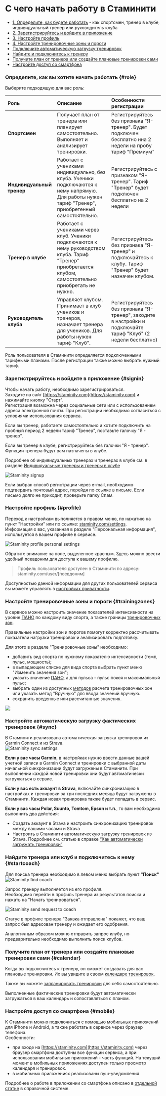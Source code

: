 # С чего начать работу в Стаминити

* [1. Определите, как будете работать](#role) - как спортсмен, тренер в клубе, индивидуальный тренер или руководитель клуба
* [2. Зарегистрируйтесь и войдите в приложение](#signin)
* [3. Настройте профиль](#profile) 
* [4. Настройте тренировочные зоны и пороги](#trainingzones)
* [Подключите автоматическую загрузку тренировок](#sync)
* [Найдите и подключитесь к тренеру](#startcoach)
* [Получите план от тренера или создайте плановые тренировки сами](#calendar)
* [Настройте доступ со смартфона](#mobile)

### Определите, как вы хотите начать работать {#role}

Выберите подходящую для вас роль:

| Роль | Описание | Особенности регистрации |
| :--- | :--- | :--- |
| **Спортсмен** | Получает план от тренера или планирует самостоятельно. Выполняет и анализирует тренировки. | Регистрируйтесь без признака "Я-тренер". Будет подключен бесплатно нна 2 недели на пробу тариф "Премиум" |
| **Индивидуальный тренер** | Работает с учениками индивидуально, без клуба. Ученики подключаются к нему напрямую. Для работы нужен тариф "Тренер", приобретенный самостоятельно. | Регистрируйтесь с признаком "Я-тренер". Тариф "Тренер" будет подключен бесплатно на 2 недели |
| **Тренер в клубе** | Работает с учениками через клуб. Ученики подключаются к нему руководством клуба. Тариф "Тренер" приобретается клубом, самостоятельно приобретать не нужно. | Регистрируйтесь без признака "Я-тренер" и подключайтесь к клубу. Тариф "Тренер" будет назначен клубом. |
| **Руководитель клуба** | Управляет клубом. Принимает в клуб учеников и тренеров, назначает тренера для учеников. Для работы нужен тариф "Клуб". | Регистрируйтесь без признака "Я-тренер", заходите в настройки и подключайте тариф "Клуб" \(2 недели бесплатно\) |

Роль пользователя в Стаминити определяется подключенными тарифными планами. После регистрации также можно выбрать нужный тариф.

### Зарегистрируйтесь и войдите в приложение {#signin}

Чтобы начать работу, необходимо зарегистрироваться.  
Заходите на сайт [https://staminity.com](https://staminity.com) и нажимайте кнопку "Старт".  
Регистрация возможна через социальные сети или с использованием адреса электронной почты. При регистрации необходимо согласиться с условиями использования сервиса.

Если вы тренер, работаете самостоятельно и хотите подключить на пробный период 2 недели тариф "Тренер", поставьте галочку "Я - тренер".

Если вы тренер в клубе, регистрируйтесь без галочки "Я - тренер". Функции тренера будут вам назначены в клубе.

Подробнее об индивидуальных тренерах и тренерах в клубе см. в разделе [Индивидуальные тренеры и тренеры в клубе](/coaches/coaches-and-club-coaches.md)

![Staminity signup](http://content.staminity.com/assets/images/settings/Signup.png)

Если выбран способ регистрации через e-mail, необходимо подтвердить почтовый адрес, перейдя по ссылке в письме. Если письмо долго не приходит, проверьте папку Спам.

### Настройте профиль {#profile}

Переход к настройкам выполняется в правом меню, по нажатию на пункт "Настройки" или по ссылке: [staminity.com/settings](http://staminity.com/settings).  
Информация о вас, указанная в разделе "Персональная информация", используется в вашем профиле в сервисе.

![Staminity profile personal settings](http://content.staminity.com/assets/images/PersonalSettings.png)

Обратите внимание на поле, выделенное красным. Здесь можно ввести удобный псевдоним для доступа к вашему профилю.

> Профиль пользователя доступен в Стаминити по адресу:   
> staminity.com/user/\[псевдоним\]

Доступностью данной информации для других пользователей сервиса вы можете управлять в [настройках приватности](/basics/privacy-settings.md).

### Настройте тренировочные зоны и пороги {#trainingzones}

В сервисе можно настроить значение показателей интенсивности на уровне [ПАНО](/basics/lactate-threshold.md) по каждому виду спорта, а также границы [тренировочных зон](/basics/intensity-zones.md).

Правильные настройки зон и порогов помогут корректно рассчитывать показатели нагрузки тренировок и анализировать подготовку.

Для этого в разделе "Тренировочные зоны" необходимо:

* добавить вид спорта по нужному показателю интенсивности \(темп, пульс, мощность\);
* в выпадающем списке для вида спорта выбрать пункт меню "Изменить значения зон";
* указать значение [ПАНО](/basics/lactate-threshold.md), а для пульса - пульс покоя и максимальный пульс;
* выбрать один из доступных [методов](/basics/intensity-zones.md) расчета тренировочных зон или указать метод "Вручную" для ввода значений вручную.
* сохранить введенные или рассчитанные значения.

![](http://content.staminity.com/assets/images/settings/SetZones.gif)

### Настройте автоматическую загрузку фактических тренировок {#sync}

В Стаминити реализована автоматическая загрузка тренировок из Garmin Connect и из Strava.  
![Staminity sync settings](http://content.staminity.com/assets/images/settings/Sync-settings.png)

**Если у вас часы Garmin**, в настройках нужно ввести данные вашей учетной записи в Garmin Connect и тренировки с выбранной даты начальной синхронизации будут загружены в Стаминити. При выполнении каждой новой тренировки они будут автоматически загружаться в сервис.

**Если у вас есть аккаунт в Strava**, включайте синхронизацию в настройках и тренировки за три последних месяца будут загружены в Стаминити. Каждая новая тренировка также будет попадать в сервис.

**Если у вас часы Polar, Suunto, Tomtom, Epson и т.п.**, то вам необходимо выполнить два действия:

* Создать аккаунт в Strava и настроить синхронизацию тренировок между вашими часами и Strava
* Настроить в Стаминити автоматическую загрузку тренировок из Strava.
  Подробнее см. статью в справке [“Как автоматически загружать тренировки”](/questions/activity-auto-sync.md)

### Найдите тренера или клуб и подключитесь к нему {#startcoach}

Для поиска тренера необходимо в левом меню выбрать пункт **"Поиск"**   
![Staminity find coach](http://content.staminity.com/assets/images/settings/Find-coach.png)

Запрос тренеру выполняется из его профиля.  
Необходимо перейти в профиль тренера из результатов поиска и нажать на "Начать тренироваться".

![Staminity send request to coach](http://content.staminity.com/assets/images/StartCoaching_4.gif)

Статус в профиле тренера "Заявка отправлена" покажет, что ваш запрос был адресован тренеру и ожидает его одобрения.

Аналогичным образом можно отправить запрос клубу, но предварительно необходимо выполнить поиск клубов.

### Получите план от тренера или создайте плановые тренировки сами {#calendar}

Когда вы подключитесь к тренеру, он сможет создавать для вас плановые тренировки. Их вы увидите в своем [календаре тренировок](/basics/calendar.md).

Также вы можете [запланировать тренировки](/basics/create-plan-activity.md) для себя самостоятельно.

Выполненные фактические тренировки будут автоматически загружаться в ваш календарь и сопоставляться с планом.

### Настройте доступ со смартфона {#mobile}

К Стаминити можно подключиться с помощью мобильных приложений для iPhone и Android, а также работать в сервисе через браузер телефона.   
Особенности:

* при входе на [https://staminity.com](https://staminity.com) через браузер смартфона доступны все функции сервиса, а при использовании мобильных приложений - часть функций. На текущий момент в мобильных приложениях доступен только просмотр календаря и тренировок.
* в мобильных приложениях реализованы пуш-уведомления

Подробнее о работе в приложении со смартфона описано в [отдельной статье](/basics/staminity-for-mobile.md) в справочной системе.


